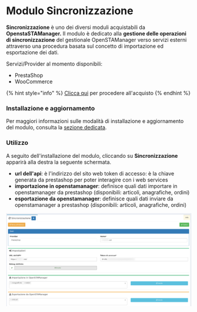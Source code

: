 # Modulo Sincronizzazione

**Sincronizzazione** è uno dei diversi moduli acquistabili da **OpenstaSTAManager.** Il modulo è dedicato alla **gestione delle operazioni di sincronizzazione** del gestionale OpenSTAManager verso servizi esterni attraverso una procedura basata sul concetto di importazione ed esportazione dei dati.

Servizi/Provider al momento disponibili:

* PrestaShop
* WooCommerce 

{% hint style="info" %}
[Clicca qui](https://www.openstamanager.com/categoria-prodotto/moduli/) per procedere all'acquisto
{% endhint %}

### Installazione e aggiornamento

Per maggiori informazioni sulle modalità di installazione e aggiornamento del modulo, consulta la [sezione dedicata](installazione-e-aggiornamento.md).

### Utilizzo

A seguito dell'installazione del modulo, cliccando su **Sincronizzazione** apparirà alla destra la seguente schermata.

* **url dell'api**: è l'indirizzo del sito web token di accesso: è la chiave generata da prestashop per poter interagire con i web services
* **importazione in openstamanager**: definisce quali dati importare in openstamanager da prestashop \(disponibili: articoli, anagrafiche, ordini\) 
* **esportazione da openstamanager**: definisce quali dati inviare da openstamanager a prestashop \(disponibili: articoli, anagrafiche, ordini\)

![](../.gitbook/assets/sinc1.jpg)

